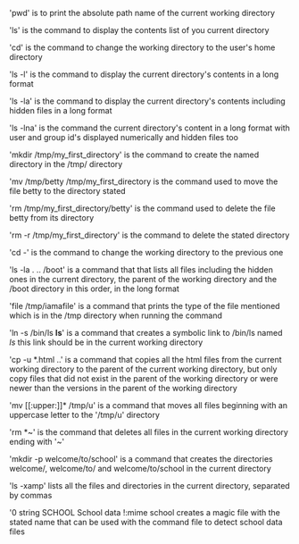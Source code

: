 'pwd' is to print the absolute path name of the current working directory

'ls' is the command to display the contents list of you current directory

'cd' is the command  to change the working directory to the user's home directory

'ls -l' is the command to display the current directory's contents in a long format

'ls -la' is the command to display the current directory's contents including hidden files in a long format

'ls -lna' is the command the current directory's content in a long format with user and group id's displayed numerically and hidden files too

'mkdir /tmp/my_first_directory' is the command to create the named directory in the /tmp/ directory

'mv /tmp/betty /tmp/my_first_directory is the command used to move the file betty to the directory stated

'rm /tmp/my_first_directory/betty' is the command used to delete the file betty from its directory

'rm -r /tmp/my_first_directory' is the command to delete the stated directory

'cd -' is the command to change the working directory to the previous one

'ls -la . .. /boot' is a command that that lists all files including the hidden ones in the current directory, the parent of the working directory and the /boot directory in this order, in the long format

'file /tmp/iamafile' is a command that prints the type of the file mentioned which is in the /tmp directory when running the command

'ln -s /bin/ls __ls__' is a command that creates a symbolic link to /bin/ls named _ls_ this link should be in the current working directory

'cp -u *.html ..' is a command that copies all the html files from the current working directory to the parent of the current working directory, but only copy files that did not exist in the parent of the working directory or were newer than the versions in the parent of the working directory 

'mv [[:upper:]]* /tmp/u' is a command that moves all files beginning with an uppercase letter to the '/tmp/u' directory

'rm *~' is the command that deletes all files in the current working directory ending with '~'

'mkdir -p welcome/to/school' is a command that creates the directories welcome/, welcome/to/ and welcome/to/school in the current directory

'ls -xamp' lists all the files and directories in the current directory, separated by commas

'0	string SCHOOL School data
!:mime school
 creates a magic file with the stated name that can be used with the command file to detect school data files
